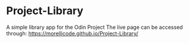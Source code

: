 # Project-Library
 A simple library app for the Odin Project
 The live page can be accessed through: https://morellicode.github.io/Project-Library/

